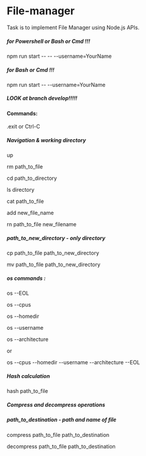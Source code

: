 # File-manager
 Task is to implement File Manager using Node.js APIs.
 
 ##### for Powershell or Bash or Cmd !!!
 npm run start -- -- --username=YourName 

 ##### for Bash or Cmd !!!
 npm run start -- --username=YourName  

##### LOOK at branch develop!!!!!

#### Commands:

 .exit  or Ctrl-C

 ##### Navigation & working directory

 up

 rm path_to_file

 cd path_to_directory

 ls directory

 cat path_to_file

 add new_file_name

 rn path_to_file new_filename

 ##### path_to_new_directory - only directory

 cp path_to_file path_to_new_directory 

 mv path_to_file path_to_new_directory 

 ##### os commands : 

 os --EOL

 os --cpus

 os --homedir

 os --username

 os --architecture

 or 

 os --cpus --homedir --username --architecture --EOL
 
 ##### Hash calculation
 
 hash path_to_file

 ##### Compress and decompress operations
 ##### path_to_destination - path and name of file

 compress path_to_file path_to_destination

 decompress path_to_file path_to_destination

